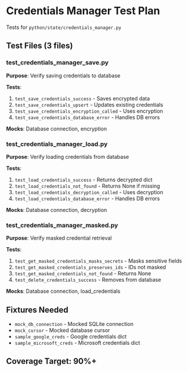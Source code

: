 # Credentials Manager Test Plan

Tests for `python/state/credentials_manager.py`

## Test Files (3 files)

### test_credentials_manager_save.py
**Purpose**: Verify saving credentials to database

**Tests**:
1. `test_save_credentials_success` - Saves encrypted data
2. `test_save_credentials_upsert` - Updates existing credentials
3. `test_save_credentials_encryption_called` - Uses encryption
4. `test_save_credentials_database_error` - Handles DB errors

**Mocks**: Database connection, encryption

### test_credentials_manager_load.py
**Purpose**: Verify loading credentials from database

**Tests**:
1. `test_load_credentials_success` - Returns decrypted dict
2. `test_load_credentials_not_found` - Returns None if missing
3. `test_load_credentials_decryption_called` - Uses decryption
4. `test_load_credentials_database_error` - Handles DB errors

**Mocks**: Database connection, decryption

### test_credentials_manager_masked.py
**Purpose**: Verify masked credential retrieval

**Tests**:
1. `test_get_masked_credentials_masks_secrets` - Masks sensitive fields
2. `test_get_masked_credentials_preserves_ids` - IDs not masked
3. `test_get_masked_credentials_not_found` - Returns None
4. `test_delete_credentials_success` - Removes from database

**Mocks**: Database connection, load_credentials

## Fixtures Needed
- `mock_db_connection` - Mocked SQLite connection
- `mock_cursor` - Mocked database cursor
- `sample_google_creds` - Google credentials dict
- `sample_microsoft_creds` - Microsoft credentials dict

## Coverage Target: 90%+
